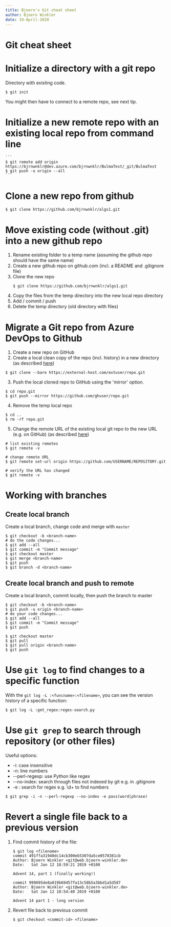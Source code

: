 ```yaml
---
title: Bjoern's Git cheat sheet
author: Bjoern Winkler
date: 19-April-2020
---
```


# Git cheat sheet

# Initialize a directory with a git repo

Directory with existing code.

```shell
$ git init
```
You might then have to connect to a remote repo, see next tip.

# Initialize a new remote repo with an existing local repo from command line

    ```
    $ git remote add origin https://bjrnwnklr@dev.azure.com/bjrnwnklr/BulmaTest/_git/BulmaTest
    $ git push -u origin --all
    ```

# Clone a new repo from github

```shell
$ git clone https://github.com/bjrnwnklr/algs1.git
```

# Move existing code (without .git) into a new github repo

1. Rename existing folder to a temp name (assuming the github repo should have the same name)
1. Create a new github repo on github.com (incl. a README and .gitignore file)
1. Clone the new repo
    ```shell
    $ git clone https://github.com/bjrnwnklr/algs1.git
    ```
1. Copy the files from the temp directory into the new local repo directory
1. Add / commit / push
1. Delete the temp directory (old directory with files)



# Migrate a Git repo from Azure DevOps to Github

1. Create a new repo on GitHub
1. Create a local clean copy of the repo (incl. history) in a new directory (as described [here](https://help.github.com/en/github/importing-your-projects-to-github/importing-a-git-repository-using-the-command-line))

```console
$ git clone --bare https://external-host.com/extuser/repo.git
```

3. Push the local cloned repo to GitHub using the 'mirror' option.

```console
$ cd repo.git
$ git push --mirror https://github.com/ghuser/repo.git
```

4. Remove the temp local repo

```console
$ cd ..
$ rm -rf repo.git
```

5. Change the remote URL of the existing local git repo to the new URL (e.g. on GitHub) (as described [here](https://help.github.com/en/github/using-git/changing-a-remotes-url))

```console
# list existing remotes
$ git remote -v

# change remote URL
$ git remote set-url origin https://github.com/USERNAME/REPOSITORY.git

# verify the URL has changed
$ git remote -v
```

# Working with branches

## Create local branch

Create a local branch, change code and merge with `master`

```
$ git checkout -b <branch-name>
# do the code changes...
$ git add --all
$ git commit -m "Commit message"
$ git checkout master
$ git merge <branch-name>
$ git push
$ git branch -d <branch-name>
```

## Create local branch and push to remote

Create a local branch, commit locally, then push the branch to master

```
$ git checkout -b <branch-name>
$ git push -u origin <branch-name>
# do your code changes...
$ git add --all
$ git commit -m "Commit message"
$ git push

$ git checkout master
$ git pull
$ git pull origin <branch-name>
$ git push
```

# Use `git log` to find changes to a specific function

With the `git log -L :<funcname>:<filename>`, you can see the version history of a specific function:

```
$ git log -L :get_regex:regex-search.py
```

# Use `git grep` to search through repository (or other files)

Useful options:

- -i: case insensitive
- -n: line numbers
- --perl-regexp: use Python like regex 
- --no-index: search through files not indexed by git e.g. in .gitignore
- -e <regex>: search for regex e.g. \d+ to find numbers

```
$ git grep -i -n --perl-regexp --no-index -e pass(word|phrase)
```

# Revert a single file back to a previous version
1) Find commit history of the file:

    ```
    $ git log <filename>
    commit 491ffa31940dc14cb300eb5307da5ce0578381cb
    Author: Bjoern Winkler <git@web.bjoern-winkler.de>
    Date:   Sat Jan 12 18:59:21 2019 +0100

    Advent 14, part 1 (finally working!)

    commit 999695de8a019b69457fa13c58b5a3bbd1a5d587
    Author: Bjoern Winkler <git@web.bjoern-winkler.de>
    Date:   Sat Jan 12 18:54:40 2019 +0100

    Advent 14 part 1 - long version
    ```

2) Revert file back to previous commit

    ```
    $ git checkout <commit-id> <filename>
    ```